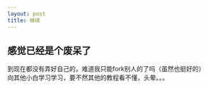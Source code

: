 ```yaml
---
layout: post
title: 继续
---
```


## 感觉已经是个废呆了

到现在都没有弄好自己的，难道我只能fork别人的了吗（虽然也挺好的）  
向其他小白学习学习，要不然其他的教程看不懂，头晕。。。
